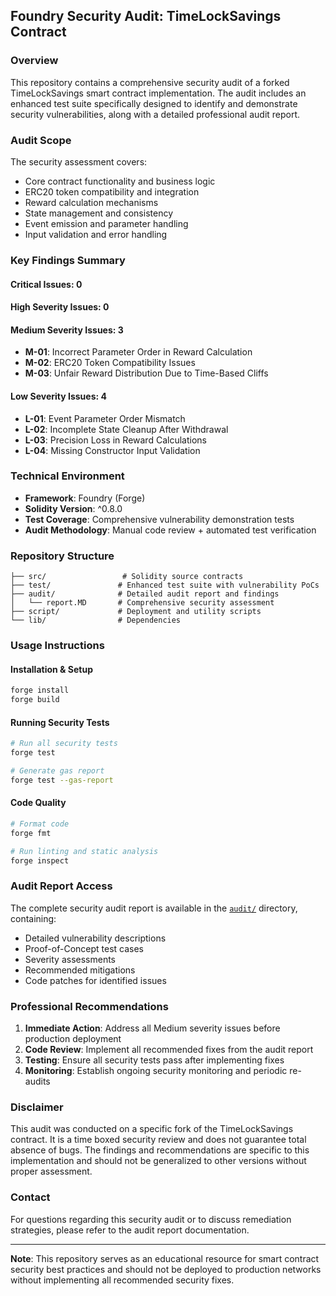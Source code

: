 ## Foundry Security Audit: TimeLockSavings Contract

### Overview
This repository contains a comprehensive security audit of a forked TimeLockSavings smart contract implementation. The audit includes an enhanced test suite specifically designed to identify and demonstrate security vulnerabilities, along with a detailed professional audit report.

### Audit Scope
The security assessment covers:
- Core contract functionality and business logic
- ERC20 token compatibility and integration
- Reward calculation mechanisms
- State management and consistency
- Event emission and parameter handling
- Input validation and error handling

### Key Findings Summary

#### Critical Issues: 0
#### High Severity Issues: 0
#### Medium Severity Issues: 3
- **M-01**: Incorrect Parameter Order in Reward Calculation
- **M-02**: ERC20 Token Compatibility Issues
- **M-03**: Unfair Reward Distribution Due to Time-Based Cliffs

#### Low Severity Issues: 4
- **L-01**: Event Parameter Order Mismatch
- **L-02**: Incomplete State Cleanup After Withdrawal  
- **L-03**: Precision Loss in Reward Calculations
- **L-04**: Missing Constructor Input Validation

### Technical Environment
- **Framework**: Foundry (Forge)
- **Solidity Version**: ^0.8.0
- **Test Coverage**: Comprehensive vulnerability demonstration tests
- **Audit Methodology**: Manual code review + automated test verification

### Repository Structure
```
├── src/                 # Solidity source contracts
├── test/               # Enhanced test suite with vulnerability PoCs
├── audit/              # Detailed audit report and findings
│   └── report.MD       # Comprehensive security assessment
├── script/             # Deployment and utility scripts
└── lib/                # Dependencies 
```

### Usage Instructions

#### Installation & Setup
```bash
forge install
forge build
```

#### Running Security Tests
```bash
# Run all security tests
forge test

# Generate gas report
forge test --gas-report
```

#### Code Quality
```bash
# Format code
forge fmt

# Run linting and static analysis
forge inspect
```

### Audit Report Access
The complete security audit report is available in the [`audit/`](audit/report.MD) directory, containing:
- Detailed vulnerability descriptions
- Proof-of-Concept test cases
- Severity assessments
- Recommended mitigations
- Code patches for identified issues

### Professional Recommendations
1. **Immediate Action**: Address all Medium severity issues before production deployment
2. **Code Review**: Implement all recommended fixes from the audit report
3. **Testing**: Ensure all security tests pass after implementing fixes
4. **Monitoring**: Establish ongoing security monitoring and periodic re-audits

### Disclaimer
This audit was conducted on a specific fork of the TimeLockSavings contract. It is a time boxed security review and does not guarantee total absence of bugs. The findings and recommendations are specific to this implementation and should not be generalized to other versions without proper assessment.

### Contact
For questions regarding this security audit or to discuss remediation strategies, please refer to the audit report documentation.

---

**Note**: This repository serves as an educational resource for smart contract security best practices and should not be deployed to production networks without implementing all recommended security fixes.